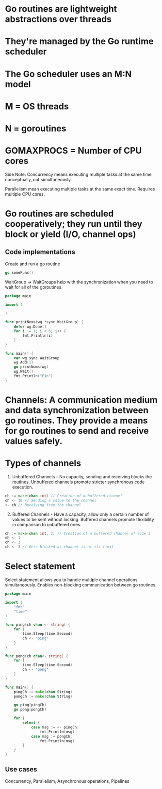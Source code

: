 # Go routines are lightweight abstractions over threads
# They're managed by the Go runtime scheduler

# The Go scheduler uses an M:N model
# M = OS threads
# N = goroutines

# GOMAXPROCS = Number of CPU cores

Side Note:
Concurrency means executing multiple tasks at the same time conceptually, not simultaneously.

Parallelism mean executing multiple tasks at the same exact time. Requires multiple CPU cores.

# Go routines are scheduled cooperatively; they run until they block or yield (I/O, channel ops)


## Code implementations

Create and run a go routine
```go
go someFunc()
```

WaitGroup -> WaitGroups help with the synchronization when you need to wait for all of the goroutines.
```go
package main

import (

)

func printNums(wg *sync.WaitGroup) {
    defer wg.Done()
    for i := 1; i < 6; i++ {
        fmt.Println(i)
    }
}

func main() {
    var wg sync.WaitGroup
    wg.Add(1)
    go printNums(wg)
    wg.Wait()
    fmt.Println("Fin")
}
```

# Channels: A communication medium and data synchronization between go routines. They provide a means for go routines to send and receive values safely.

# Types of channels
1. Unbuffered Channels - No capacity, sending and receiving blocks the routines.
Unbuffered channels promote stricter synchronous code execution.

```go
ch := make(chan int) // Creation of unbuffered channel
ch <- 10 // Sending a value to the channel
<- ch // Receiving from the channel
```

2. Buffered Channels - Have a capacity, allow only a certain number of values to be sent without locking.
Buffered channels promote flexibility in comparison to unbuffered ones.

```go
ch := make(chan int, 2) // Creation of a buffered channel of size 3
ch <- 1
ch <- 2
ch <- 3 // Gets blocked as channel is at its limit
```

# Select statement
Select statement allows you to handle multiple channel operations simultaneously. Enables non-blocking communication between go routines.

```go
package main

import (
    "fmt"
    "time"
)

func ping(ch chan <- string) {
    for {
        time.Sleep(time.Second)
        ch <- "ping"
    }
}

func pong(ch chan<- string) {
    for {
        time.Sleep(time.Second)
        ch <- "pong"
    }
}

func main() {
    pingCh := make(chan String)
    pongCh := make(chan String)

    go ping(pingCh)
    go pong(pongCh)

    for {
        select {
            case msg := <- pingCh:
                fmt.Println(msg)
            case msg := pongCh:
                fmt.Println(msg)
        }
    }
}
```

## Use cases
Concurrency, Parallelism, Asynchronous operations, Pipelines